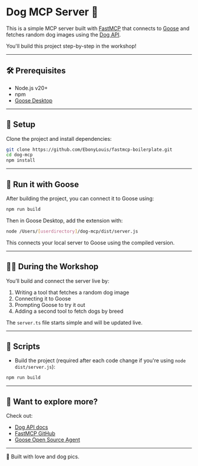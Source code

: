 # Dog MCP Server 🐶

This is a simple MCP server built with [FastMCP](https://github.com/punkpeye/fastmcp) that connects to [Goose](https://github.com/block/goose) and fetches random dog images using the [Dog API](https://dog.ceo/dog-api/).

You'll build this project step-by-step in the workshop!

---

## 🛠 Prerequisites

- Node.js v20+
- npm
- [Goose Desktop](https://block.github.io/goose/)

---

## 🚀 Setup

Clone the project and install dependencies:

```bash
git clone https://github.com/EbonyLouis/fastmcp-boilerplate.git
cd dog-mcp
npm install
```

---

## 🧪 Run it with Goose

After building the project, you can connect it to Goose using:

```bash
npm run build
```

Then in Goose Desktop, add the extension with:

```bash
node /Users/[userdirectory]/dog-mcp/dist/server.js
```

This connects your local server to Goose using the compiled version.

---

## 🧑‍💻 During the Workshop

You’ll build and connect the server live by:

1. Writing a tool that fetches a random dog image
2. Connecting it to Goose
3. Prompting Goose to try it out
4. Adding a second tool to fetch dogs by breed

The `server.ts` file starts simple and will be updated live.

---

## 🧼 Scripts

- Build the project (required after each code change if you're using `node dist/server.js`):

```bash
npm run build
```
---

## 👀 Want to explore more?

Check out:
- [Dog API docs](https://dog.ceo/dog-api/)
- [FastMCP GitHub](https://github.com/punkpeye/fastmcp)
- [Goose Open Source Agent](https://github.com/block/goose)

---

🐾 Built with love and dog pics.
